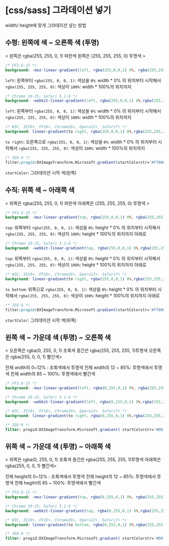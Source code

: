 # [css/sass] 그라데이션 넣기

width/ height에 맞게 그라데이션 넣는 방법

## 수평: 왼쪽에 색 ~ 오른쪽 색 (투명)
< 왼쪽은 rgba(255, 255, 0, 1) 파란색 왼쪽은 (255, 255, 255, 0) 투명색 >

```sass
/* FF3.6-15 */
background: -moz-linear-gradient(left, rgba(255,0,0,1) 0%, rgba(255,255,255,0) 100%)
```
`left`: 왼쪽부터
`rgba(255, 0, 0, 1)`: 색상을
`0%`: width * 0% 의 위치부터 시작해서
`rgba(255, 255, 255, 0)`: 색상이
`100%`: width * 100%의 위치까지

```sass
/* Chrome 10-25, Safari 5.1-6 */
background: -webkit-linear-gradient(left, rgba(255,0,0,1) 0%,rgba(255,255,255,0) 100%)
```
`left`: 왼쪽부터
`rgba(255, 0, 0, 1)`: 색상을
`0%`: width * 0% 의 위치부터 시작해서
`rgba(255, 255, 255, 0)`: 색상이
`100%`: width * 100%의 위치까지

```sass
/* W3C, IE10+, FF16+, Chrome26+, Opera12+, Safari7+ */
background: linear-gradient(to right, rgba(255,0,0,1) 0%,rgba(255,255,255,0) 100%)
```
`to right`: 오른쪽으로
`rgba(255, 0, 0, 1)`: 색상을
`0%`: width * 0% 의 위치부터 시작해서
`rgba(255, 255, 255, 0)`: 색상이
`100%`: width * 100%의 위치까지
```sass
/* IE6-9 */
filter:progid:DXImageTransform.Microsoft.gradient(startColorstr='#ff0000',endColorstr='#00ffffff',GradientType=1 )
```
`startColor`: 그라데이션 시작 색(왼쪽)

## 수직: 위쪽 색 ~ 아래쪽 색

< 위쪽은 rgba(255, 255, 0, 1) 파란색 아래쪽은 (255, 255, 255, 0) 투명색 >

```sass
/* FF3.6-15 */
background: -moz-linear-gradient(top, rgba(255,0,0,1) 0%, rgba(255,255,255,0) 100%)
```
`top`: 위쪽부터
`rgba(255, 0, 0, 1)`: 색상을
`0%`: height * 0% 의 위치부터 시작해서
`rgba(255, 255, 255, 0)`: 색상이
`100%`: height * 100%의 위치까지 아래로

```sass
/* Chrome 10-25, Safari 5.1-6 */
background: -webkit-linear-gradient(top, rgba(255,0,0,1) 0%,rgba(255,255,255,0) 100%)
```
`top`: 위쪽부터
`rgba(255, 0, 0, 1)`: 색상을
`0%`: height * 0% 의 위치부터 시작해서
`rgba(255, 255, 255, 0)`: 색상이
`100%`: height * 100%의 위치까지 아래로 

```sass
/* W3C, IE10+, FF16+, Chrome26+, Opera12+, Safari7+ */
background: linear-gradient(to right, rgba(255,0,0,1) 0%,rgba(255,255,255,0) 100%)
```
`to bottom`: 위쪽으로
`rgba(255, 0, 0, 1)`: 색상을
`0%`: height * 0% 의 위치부터 시작해서
`rgba(255, 255, 255, 0)`: 색상이
`100%`: height * 100%의 위치까지 아래로
```sass
/* IE6-9 */
filter:progid:DXImageTransform.Microsoft.gradient(startColorstr='#ff0000',endColorstr='#00ffffff',GradientType=1 )
```
`startColor`: 그라데이션 시작 색(위쪽)

## 왼쪽 색 ~ 가운데 색 (투명) ~ 오른쪽 색

< 오른쪽은 rgba(0, 255, 0, 1) 초록색 중간은 rgba(255, 255, 255, 1)투명색 오른쪽은 rgba(255, 0, 0, 1) 빨간색>

전체 width의 0~12% : 초록색에서 투명색
전체 width의 12 ~ 85%: 투명색에서 투명색
전체 width의 85 ~ 100%: 투명색에서 빨간색

```sass
/* FF3.6-15 */
background: -moz-linear-gradient(left, rgba(0,255,0,1) 0%, rgba(255,255,255,0) 12%, rgba(255,255,255,0) 85%, rgba(255,255,255,0.07) 86%, rgba(255,0,0,1) 100%)
```
```sass
/* Chrome 10-25, Safari 5.1-6 */
background: -webkit-linear-gradient(left, rgba(0,255,0,1) 0%,rgba(255,255,255,0) 12%,rgba(255,255,255,0) 85%,rgba(255,255,255,0.07) 86%,rgba(255,48,48,1) 100%)
```
```sass
/* W3C, IE10+, FF16+, Chrome26+, Opera12+, Safari7+ */
background: linear-gradient(to right, rgba(0,255,0,1) 0%,rgba(255,255,255,0) 12%,rgba(255,255,255,0) 85%,rgba(255,255,255,0.07) 86%,rgba(255,48,48,1) 100%)
```
```sass
/* IE6-9 */
filter: progid:DXImageTransform.Microsoft.gradient( startColorstr='#00ff00', endColorstr='#ff3030',GradientType=1 )
```

## 위쪽 색 ~ 가운데 색 (투명) ~ 아래쪽 색

< 위쪽은 rgba(0, 255, 0, 1) 초록색 중간은 rgba(255, 255, 255, 1)투명색 아래쪽은 rgba(255, 0, 0, 1) 빨간색>

전체 height의 0~12% : 초록색에서 투명색
전체 height의 12 ~ 85%: 투명색에서 투명색
전체 hegiht의 85 ~ 100%: 투명색에서 빨간색

```sass
/* FF3.6-15 */
background: -moz-linear-gradient(top, rgba(0,255,0,1) 0%, rgba(255,255,255,0) 12%, rgba(255,255,255,0) 85%, rgba(255,255,255,0.07) 86%, rgba(255,0,0,1) 100%)
```
```sass
/* Chrome 10-25, Safari 5.1-6 */
background: -webkit-linear-gradient(top, rgba(0,255,0,1) 0%,rgba(255,255,255,0) 12%,rgba(255,255,255,0) 85%,rgba(255,255,255,0.07) 86%,rgba(255,48,48,1) 100%)
```
```sass
/* W3C, IE10+, FF16+, Chrome26+, Opera12+, Safari7+ */
background: linear-gradient(to bottom, rgba(0,255,0,1) 0%,rgba(255,255,255,0) 12%,rgba(255,255,255,0) 85%,rgba(255,255,255,0.07) 86%,rgba(255,48,48,1) 100%)
```
```sass
/* IE6-9 */
filter: progid:DXImageTransform.Microsoft.gradient( startColorstr='#00ff00', endColorstr='#ff3030',GradientType=0 )
```
